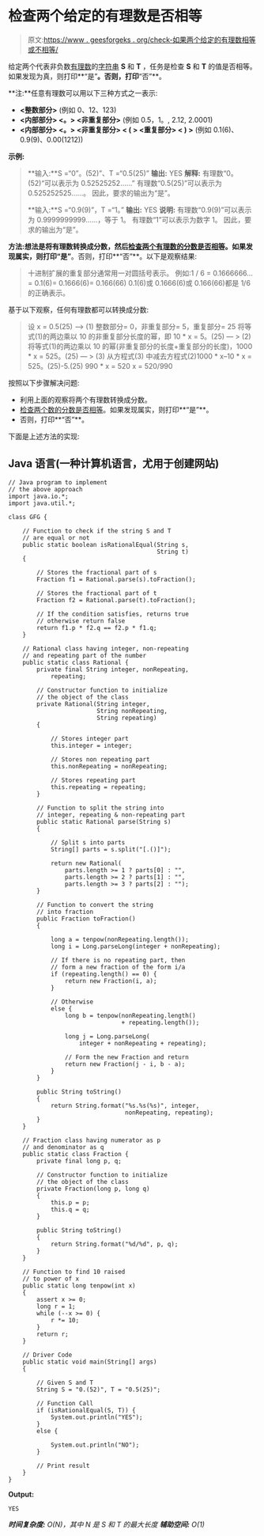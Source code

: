 # 检查两个给定的有理数是否相等

> 原文:[https://www . geesforgeks . org/check-如果两个给定的有理数相等或不相等/](https://www.geeksforgeeks.org/check-if-two-given-rational-numbers-are-equal-or-not/)

给定两个代表非负数[有理数](https://www.geeksforgeeks.org/rational-numbers/)的[字符串](https://www.geeksforgeeks.org/string-data-structure/) **S** 和 **T** ，任务是检查 **S** 和 **T** 的值是否相等。如果发现为真，则打印**“是”**。否则，打印**“否”**。

**注:**任意有理数可以用以下三种方式之一表示:

*   **<整数部分>** (例如 0、12、123)
*   **<内部部分> <。> <非重复部分>** (例如 0.5，1。, 2.12, 2.0001)
*   **<内部部分> <。> <非重复部分> < ( > <重复部分> < ) >** (例如 0.1(6)、0.9(9)、0.00(1212))

**示例:**

> **输入:**S =“0”。(52)”、T =“0.5(25)”
> **输出:** YES
> **解释:**
> 有理数“0。(52)“可以表示为 0.52525252……”
> 有理数“0.5(25)”可以表示为 0.525252525……。
> 因此，要求的输出为“是”。
> 
> **输入:**S =“0.9(9)”，T =“1。”
> **输出:** YES
> **说明:**
> 有理数“0.9(9)”可以表示为 0.9999999999……，等于 1。
> 有理数“1”可以表示为数字 1。
> 因此，要求的输出为“是”。

**方法:**想法是将有理数转换成分数，然后[检查两个有理数的分数是否相等](https://www.geeksforgeeks.org/program-compare-two-fractions/)。如果发现属实，则打印**“是”**。否则，打印**“否”**。以下是观察结果:

> 十进制扩展的重复部分通常用一对圆括号表示。
> 例如:1 / 6 = 0.1666666…= 0.1(6)= 0.1666(6)= 0.166(66)
> 0.1(6)或 0.1666(6)或 0.166(66)都是 1/6 的正确表示。

基于以下观察，任何有理数都可以转换成分数:

> 设 x = 0.5(25) —> (1)
> 整数部分= 0，非重复部分= 5，重复部分= 25
> 将等式(1)的两边乘以 10 的非重复部分长度的幂，即 10 * x = 5。(25) — > (2)
> 将等式(1)的两边乘以 10 的幂(非重复部分的长度+重复部分的长度)，1000 * x = 525。(25) — > (3)
> 从方程式(3)
> 中减去方程式(2)1000 * x–10 * x = 525。(25)-5.(25)
> 990 * x = 520
> x = 520/990

按照以下步骤解决问题:

*   利用上面的观察将两个有理数转换成分数。
*   [检查两个数的分数是否相等](https://www.geeksforgeeks.org/program-compare-two-fractions/)。如果发现属实，则打印**“是”**。
*   否则，打印**“否”**。

下面是上述方法的实现:

## Java 语言(一种计算机语言，尤用于创建网站)

```
// Java program to implement
// the above approach
import java.io.*;
import java.util.*;

class GFG {

    // Function to check if the string S and T
    // are equal or not
    public static boolean isRationalEqual(String s,
                                          String t)
    {

        // Stores the fractional part of s
        Fraction f1 = Rational.parse(s).toFraction();

        // Stores the fractional part of t
        Fraction f2 = Rational.parse(t).toFraction();

        // If the condition satisfies, returns true
        // otherwise return false
        return f1.p * f2.q == f2.p * f1.q;
    }

    // Rational class having integer, non-repeating
    // and repeating part of the number
    public static class Rational {
        private final String integer, nonRepeating,
            repeating;

        // Constructor function to initialize
        // the object of the class
        private Rational(String integer,
                         String nonRepeating,
                         String repeating)
        {

            // Stores integer part
            this.integer = integer;

            // Stores non repeating part
            this.nonRepeating = nonRepeating;

            // Stores repeating part
            this.repeating = repeating;
        }

        // Function to split the string into
        // integer, repeating & non-repeating part
        public static Rational parse(String s)
        {

            // Split s into parts
            String[] parts = s.split("[.()]");

            return new Rational(
                parts.length >= 1 ? parts[0] : "",
                parts.length >= 2 ? parts[1] : "",
                parts.length >= 3 ? parts[2] : "");
        }

        // Function to convert the string
        // into fraction
        public Fraction toFraction()
        {

            long a = tenpow(nonRepeating.length());
            long i = Long.parseLong(integer + nonRepeating);

            // If there is no repeating part, then
            // form a new fraction of the form i/a
            if (repeating.length() == 0) {
                return new Fraction(i, a);
            }

            // Otherwise
            else {
                long b = tenpow(nonRepeating.length()
                                + repeating.length());

                long j = Long.parseLong(
                    integer + nonRepeating + repeating);

                // Form the new Fraction and return
                return new Fraction(j - i, b - a);
            }
        }

        public String toString()
        {
            return String.format("%s.%s(%s)", integer,
                                 nonRepeating, repeating);
        }
    }

    // Fraction class having numerator as p
    // and denominator as q
    public static class Fraction {
        private final long p, q;

        // Constructor function to initialize
        // the object of the class
        private Fraction(long p, long q)
        {
            this.p = p;
            this.q = q;
        }

        public String toString()
        {
            return String.format("%d/%d", p, q);
        }
    }

    // Function to find 10 raised
    // to power of x
    public static long tenpow(int x)
    {
        assert x >= 0;
        long r = 1;
        while (--x >= 0) {
            r *= 10;
        }
        return r;
    }

    // Driver Code
    public static void main(String[] args)
    {

        // Given S and T
        String S = "0.(52)", T = "0.5(25)";

        // Function Call
        if (isRationalEqual(S, T)) {
            System.out.println("YES");
        }
        else {

            System.out.println("NO");
        }

        // Print result
    }
}
```

**Output:**

```
YES

```

***时间复杂度:** O(N)，其中 N 是 S 和 T 的最大长度*
***辅助空间:** O(1)*